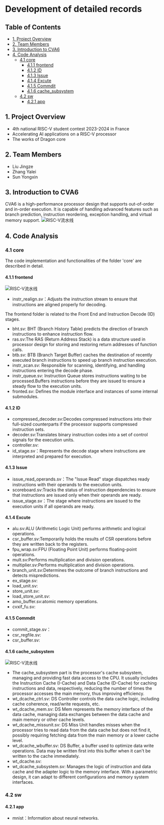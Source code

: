# Development of detailed records

## Table of Contents
- [1. Project Overview](#1project-overview)
- [2. Team Members](#2team-members)
- [3. Introduction to CVA6](#3introduction-to-cva6)
- [4. Code Analysis](#4code-analysis)
  - [4.1 core](#41-core)
    - [4.1.1 frontend ](#411-frontend)
    - [4.1.2 ID](#412-id)
    - [4.1.3 Issue](#413-issue)
    - [4.1.4 Excute](#414-excute)  
    - [4.1.5 Commdit](#415-commdit)
    - [4.1.6 cache_subsystem](#416-cache_subsystem)
  - [4.2 sw](#42-sw)
    - [4.2.1 app](#421-app)

## 1. Project Overview
- 4th national RISC-V student contest 2023-2024 in France
- Accelerating AI applications on a RISC-V processor
- The works of Dragon core

## 2. Team Members
- Liu Jingze  
- Zhang Yalei  
- Sun Yongxin  

## 3. Introduction to CVA6
CVA6 is a high-performance processor design that supports out-of-order and in-order execution. It is capable of handling advanced features such as branch prediction, instruction reordering, exception handling, and virtual memory support.
![RISC-V流水线](images/image1.png "流水线")

## 4. Code Analysis

### 4.1 core
The code implementation and functionalities of the folder 'core' are described in detail.

#### 4.1.1 frontend 
![RISC-V流水线](images/image2.jpeg "流水线")
- instr_realign.sv：Adjusts the instruction stream to ensure that instructions are aligned properly for decoding.  

The frontend folder is related to the Front End and Instruction Decode (ID) stages.
- bht.sv: BHT (Branch History Table) predicts the direction of branch instructions to enhance instruction flow.
- ras.sv:The RAS (Return Address Stack) is a data structure used in processor design for storing and restoring return addresses of function calls.
- btb.sv: BTB (Branch Target Buffer) caches the destination of recently executed branch instructions to speed up branch instruction execution.
- instr_scan.sv: Responsible for scanning, identifying, and handling instructions entering the decode phase.
- instr_queue.sv: Instruction Queue stores instructions waiting to be processed.Buffers instructions before they are issued to ensure a steady flow to the execution units.
- fronted.sv: Defines the module interface and instances of some internal submodules.

#### 4.1.2 ID
- compressed_decoder.sv:Decodes compressed instructions into their full-sized counterparts if the processor supports compressed instruction sets.
- decoder.sv:Translates binary instruction codes into a set of control signals for the execution units.
- controller.sv:
- id_stage.sv：Represents the decode stage where instructions are interpreted and prepared for execution.

#### 4.1.3 Issue
- issue_read_operands.sv：The "Issue Read" stage dispatches ready instructions with their operands to the execution units.
- scoreboard.sv:Tracks the status of instruction dependencies to ensure that instructions are issued only when their operands are ready.
- issue_stage.sv：The stage where instructions are issued to the execution units if all operands are ready.

#### 4.1.4 Excute
- alu.sv:ALU (Arithmetic Logic Unit) performs arithmetic and logical operations.
- csr_buffer.sv:Temporarily holds the results of CSR operations before they are written back to the registers.
- fpu_wrap.sv:FPU (Floating Point Unit) performs floating-point operations.
- mult.sv:Performs multiplication and division operations.
- multiplier.sv:Performs multiplication and division operations.
- branch_unit.sv:Determines the outcome of branch instructions and detects mispredictions.
- ex_stage.sv:
- load_unit.sv:
- store_unit.sv:
- load_store_unit.sv:
- amo_buffer.sv:atomic memory operations.
- cvxif_fu.sv:

#### 4.1.5 Commdit
- commit_stage.sv：
- csr_regfile.sv:
- csr_buffer.sv:

#### 4.1.6 cache_subsystem
![RISC-V流水线](images/image3.jpeg "流水线")

- The cache_subsystem part is the processor's cache subsystem, managing and providing fast data access to the CPU. It usually includes the Instruction Cache (I-Cache) and Data Cache (D-Cache) for caching instructions and data, respectively, reducing the number of times the processor accesses the main memory, thus improving efficiency.
- wt_dcache_ctrl.sv: DS Controller controls the data cache logic, including cache coherence, read/write requests, etc.
- wt_dcache_mem.sv: DS Mem represents the memory interface of the data cache, managing data exchanges between the data cache and main memory or other cache levels.
- wt_dcache_missunit.sv: DS Miss Unit handles misses when the processor tries to read data from the data cache but does not find it, possibly requiring fetching data from the main memory or a lower cache level.
- wt_dcache_wbuffer.sv: DS Buffer, a buffer used to optimize data write operations. Data may be written first into this buffer when it can't be written to the cache immediately.
- wt_dcache.sv:
- wt_dcache_subsystem.sv: Manages the logic of instruction and data cache and the adapter logic to the memory interface. With a parametric design, it can adapt to different configurations and memory system interfaces.

### 4.2 sw

#### 4.2.1 app
- mnist：Information about neural networks.

